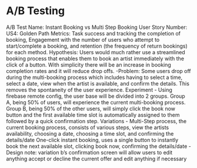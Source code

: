 # A/B Testing

A/B Test Name: Instant Booking vs Multi Step Booking
User Story Number: US4: Golden Path
Metrics: Task success and tracking the completion of booking, Engagement with the number of users who attempt to start/complete a booking, and retention (the frequency of return bookings) for each method.
Hypothesis: Users would much rather use a streamlined booking process that enables them to book an artist immediately with the click of a button. With simplicity there will be an increase in booking completion rates and it will reduce drop offs.
	-Problem: Some users drop off during the multi-booking process which includes having 
to select a time, select a date, view when the artist is available, and confirm the details. This removes the spontaneity of the user experience.
Experiment - Using firebase remote config, the user base will be divided into 2 groups. Group A, being 50% of users, will experience the current multi-booking process. Group B, being 50% of the other users, will simply click the book now button and the first available time slot is automatically assigned to them followed by a quick confirmation step. 
Variations - 
Multi-Step process, the current booking process, consists of various steps, view the artists availability, choosing a date, choosing a time slot, and confirming the details/date
One-click instant booking, uses a single button to instantly book the next available slot, clicking book now, confirming the details/date
	-Design note: variation b’s confirmation screen will allow users to edit anything accept or 
decline the current offer and edit anything if necessary

